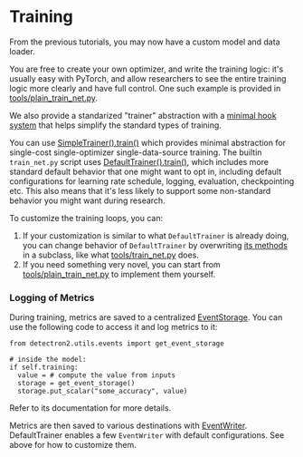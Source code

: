 # Training

From the previous tutorials, you may now have a custom model and data loader.

You are free to create your own optimizer, and write the training logic: it's
usually easy with PyTorch, and allow researchers to see the entire training
logic more clearly and have full control.
One such example is provided in [tools/plain_train_net.py](../../tools/plain_train_net.py).

We also provide a standarized "trainer" abstraction with a
[minimal hook system](../modules/engine.html#detectron2.engine.HookBase)
that helps simplify the standard types of training.

You can use
[SimpleTrainer().train()](../modules/engine.html#detectron2.engine.SimpleTrainer)
which provides minimal abstraction for single-cost single-optimizer single-data-source training.
The builtin `train_net.py` script uses
[DefaultTrainer().train()](../modules/engine.html#detectron2.engine.defaults.DefaultTrainer),
which includes more standard default behavior that one might want to opt in,
including default configurations for learning rate schedule,
logging, evaluation, checkpointing etc.
This also means that it's less likely to support some non-standard behavior
you might want during research.

To customize the training loops, you can:

1. If your customization is similar to what `DefaultTrainer` is already doing,
you can change behavior of `DefaultTrainer` by overwriting [its methods](../modules/engine.html#detectron2.engine.defaults.DefaultTrainer)
in a subclass, like what [tools/train_net.py](../../tools/train_net.py) does.
2. If you need something very novel, you can start from [tools/plain_train_net.py](../../tools/plain_train_net.py) to implement them yourself.

### Logging of Metrics

During training, metrics are saved to a centralized [EventStorage](../modules/utils.html#detectron2.utils.events.EventStorage).
You can use the following code to access it and log metrics to it:
```
from detectron2.utils.events import get_event_storage

# inside the model:
if self.training:
  value = # compute the value from inputs
  storage = get_event_storage()
  storage.put_scalar("some_accuracy", value)
```

Refer to its documentation for more details.

Metrics are then saved to various destinations with [EventWriter](../modules/utils.html#module-detectron2.utils.events).
DefaultTrainer enables a few `EventWriter` with default configurations.
See above for how to customize them.
